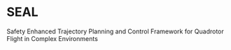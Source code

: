 # SEAL
Safety Enhanced Trajectory Planning and Control Framework for Quadrotor Flight in Complex Environments
